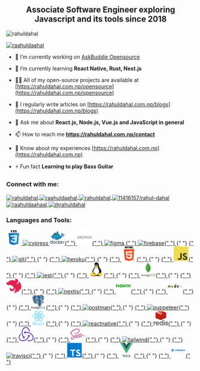 <h2 align="center">Associate Software Engineer exploring Javascript and its tools since 2018</h3>

<p align="left"> <img src="https://komarev.com/ghpvc/?username=rahuldahal&label=Profile%20views&color=0e75b6&style=flat" alt="rahuldahal" /> </p>

<p align="left"> <a href="https://twitter.com/raahuldaahal" target="blank"><img src="https://img.shields.io/twitter/follow/raahuldaahal?logo=twitter&style=for-the-badge" alt="raahuldaahal" /></a> </p>

- 🔭 I’m currently working on [AskBuddie Opensource](https://github.com/askbuddie)

- 🌱 I’m currently learning **React Native, Rust, Nest.js**

- 👨‍💻 All of my open-source projects are available at [https://rahuldahal.com.np/opensource](https://rahuldahal.com.np/opensource)

- 📝 I regularly write articles on [https://rahuldahal.com.np/blogs](https://rahuldahal.com.np/blogs)

- 💬 Ask me about **React.js, Node.js, Vue.js and JavaScript in general**

- 📫 How to reach me **https://rahuldahal.com.np/contact**

- 📄 Know about my experiences [https://rahuldahal.com.np](https://rahuldahal.com.np)

- ⚡ Fun fact **Learning to play Bass Guitar**

<h3 align="left">Connect with me:</h3>
<p align="left">
  <a href="https://dev.to/rahuldahal" target="blank">
    <img
      align="center"
      src="https://raw.githubusercontent.com/rahuldkjain/github-profile-readme-generator/master/src/images/icons/Social/devto.svg"
      alt="rahuldahal"
      height="30"
      width="40"
    />
  </a>
  <a href="https://twitter.com/raahuldaahal" target="blank">
    <img
      align="center"
      src="https://raw.githubusercontent.com/rahuldkjain/github-profile-readme-generator/master/src/images/icons/Social/twitter.svg"
      alt="raahuldaahal"
      height="30"
      width="40"
    />
  </a>
  <a href="https://linkedin.com/in/rahuldahal" target="blank">
    <img
      align="center"
      src="https://raw.githubusercontent.com/rahuldkjain/github-profile-readme-generator/master/src/images/icons/Social/linked-in-alt.svg"
      alt="rahuldahal"
      height="30"
      width="40"
    />
  </a>
  <a href="https://stackoverflow.com/users/11416157/rahul-dahal" target="blank">
    <img
      align="center"
      src="https://raw.githubusercontent.com/rahuldkjain/github-profile-readme-generator/master/src/images/icons/Social/stack-overflow.svg"
      alt="11416157/rahul-dahal"
      height="30"
      width="40"
    />
  </a>
  <a href="https://fb.com/raahuldaahaal" target="blank">
    <img
      align="center"
      src="https://raw.githubusercontent.com/rahuldkjain/github-profile-readme-generator/master/src/images/icons/Social/facebook.svg"
      alt="raahuldaahaal"
      height="30"
      width="40"
    />
  </a>
  <a href="https://hashnode.com/@rahuldahal" target="blank">
    <img
      align="center"
      src="https://raw.githubusercontent.com/rahuldkjain/github-profile-readme-generator/master/src/images/icons/Social/hashnode.svg"
      alt="@rahuldahal"
      height="30"
      width="40"
    />
  </a>
</p>


<h3 align="left">Languages and Tools:</h3>
<p>
  <a href="https://www.w3schools.com/css/" target="_blank" rel="noreferrer">
    <img
      src="https://raw.githubusercontent.com/devicons/devicon/master/icons/css3/css3-original-wordmark.svg"
      alt="css3"
      width="40"
      height="40"
    />
  </a>
  <a href="https://www.cypress.io" target="_blank" rel="noreferrer">
    <img
      src="https://raw.githubusercontent.com/simple-icons/simple-icons/6e46ec1fc23b60c8fd0d2f2ff46db82e16dbd75f/icons/cypress.svg"
      alt="cypress"
      width="40"
      height="40"
    />
  </a>
  <a href="https://www.docker.com/" target="_blank" rel="noreferrer">
    <img
      src="https://raw.githubusercontent.com/devicons/devicon/master/icons/docker/docker-original-wordmark.svg"
      alt="docker"
      width="40"
      height="40"
    />{" "}
  </a>
  <a href="https://expressjs.com" target="_blank" rel="noreferrer">
    <img
      src="https://raw.githubusercontent.com/devicons/devicon/master/icons/express/express-original-wordmark.svg"
      alt="express"
      width="40"
      height="40"
    />{" "}
  </a>
  <a href="https://www.figma.com/" target="_blank" rel="noreferrer">
    <img
      src="https://www.vectorlogo.zone/logos/figma/figma-icon.svg"
      alt="figma"
      width="40"
      height="40"
    />
  </a>
  <a href="https://firebase.google.com/" target="_blank" rel="noreferrer">
    {" "}
    <img
      src="https://www.vectorlogo.zone/logos/firebase/firebase-icon.svg"
      alt="firebase"
      width="40"
      height="40"
    />{" "}
  </a>{" "}
  <a href="https://git-scm.com/" target="_blank" rel="noreferrer">
    {" "}
    <img
      src="https://www.vectorlogo.zone/logos/git-scm/git-scm-icon.svg"
      alt="git"
      width="40"
      height="40"
    />{" "}
  </a>{" "}
  <a href="https://heroku.com" target="_blank" rel="noreferrer">
    {" "}
    <img
      src="https://www.vectorlogo.zone/logos/heroku/heroku-icon.svg"
      alt="heroku"
      width="40"
      height="40"
    />{" "}
  </a>{" "}
  <a href="https://www.w3.org/html/" target="_blank" rel="noreferrer">
    {" "}
    <img
      src="https://raw.githubusercontent.com/devicons/devicon/master/icons/html5/html5-original-wordmark.svg"
      alt="html5"
      width="40"
      height="40"
    />{" "}
  </a>{" "}
  <a
    href="https://developer.mozilla.org/en-US/docs/Web/JavaScript"
    target="_blank"
    rel="noreferrer"
  >
    {" "}
    <img
      src="https://raw.githubusercontent.com/devicons/devicon/master/icons/javascript/javascript-original.svg"
      alt="javascript"
      width="40"
      height="40"
    />{" "}
  </a>{" "}
  <a href="https://jestjs.io" target="_blank" rel="noreferrer">
    {" "}
    <img
      src="https://www.vectorlogo.zone/logos/jestjsio/jestjsio-icon.svg"
      alt="jest"
      width="40"
      height="40"
    />{" "}
  </a>{" "}
  <a href="https://www.linux.org/" target="_blank" rel="noreferrer">
    {" "}
    <img
      src="https://raw.githubusercontent.com/devicons/devicon/master/icons/linux/linux-original.svg"
      alt="linux"
      width="40"
      height="40"
    />{" "}
  </a>{" "}
  <a href="https://www.mongodb.com/" target="_blank" rel="noreferrer">
    {" "}
    <img
      src="https://raw.githubusercontent.com/devicons/devicon/master/icons/mongodb/mongodb-original-wordmark.svg"
      alt="mongodb"
      width="40"
      height="40"
    />{" "}
  </a>{" "}
  <a href="https://nestjs.com/" target="_blank" rel="noreferrer">
    {" "}
    <img
      src="https://raw.githubusercontent.com/devicons/devicon/master/icons/nestjs/nestjs-plain.svg"
      alt="nestjs"
      width="40"
      height="40"
    />{" "}
  </a>{" "}
  <a href="https://nextjs.org/" target="_blank" rel="noreferrer">
    {" "}
    <img
      src="https://cdn.worldvectorlogo.com/logos/nextjs-2.svg"
      alt="nextjs"
      width="40"
      height="40"
    />{" "}
  </a>{" "}
  <a href="https://www.nginx.com" target="_blank" rel="noreferrer">
    {" "}
    <img
      src="https://raw.githubusercontent.com/devicons/devicon/master/icons/nginx/nginx-original.svg"
      alt="nginx"
      width="40"
      height="40"
    />{" "}
  </a>{" "}
  <a href="https://nodejs.org" target="_blank" rel="noreferrer">
    {" "}
    <img
      src="https://raw.githubusercontent.com/devicons/devicon/master/icons/nodejs/nodejs-original-wordmark.svg"
      alt="nodejs"
      width="40"
      height="40"
    />{" "}
  </a>{" "}
  <a href="https://www.postgresql.org" target="_blank" rel="noreferrer">
    {" "}
    <img
      src="https://raw.githubusercontent.com/devicons/devicon/master/icons/postgresql/postgresql-original-wordmark.svg"
      alt="postgresql"
      width="40"
      height="40"
    />{" "}
  </a>{" "}
  <a href="https://postman.com" target="_blank" rel="noreferrer">
    {" "}
    <img
      src="https://www.vectorlogo.zone/logos/getpostman/getpostman-icon.svg"
      alt="postman"
      width="40"
      height="40"
    />{" "}
  </a>{" "}
  <a
    href="https://github.com/puppeteer/puppeteer"
    target="_blank"
    rel="noreferrer"
  >
    {" "}
    <img
      src="https://www.vectorlogo.zone/logos/pptrdev/pptrdev-official.svg"
      alt="puppeteer"
      width="40"
      height="40"
    />{" "}
  </a>{" "}
  <a href="https://reactjs.org/" target="_blank" rel="noreferrer">
    {" "}
    <img
      src="https://raw.githubusercontent.com/devicons/devicon/master/icons/react/react-original-wordmark.svg"
      alt="react"
      width="40"
      height="40"
    />{" "}
  </a>{" "}
  <a href="https://reactnative.dev/" target="_blank" rel="noreferrer">
    {" "}
    <img
      src="https://reactnative.dev/img/header_logo.svg"
      alt="reactnative"
      width="40"
      height="40"
    />{" "}
  </a>{" "}
  <a href="https://redis.io" target="_blank" rel="noreferrer">
    {" "}
    <img
      src="https://raw.githubusercontent.com/devicons/devicon/master/icons/redis/redis-original-wordmark.svg"
      alt="redis"
      width="40"
      height="40"
    />{" "}
  </a>{" "}
  <a href="https://redux.js.org" target="_blank" rel="noreferrer">
    {" "}
    <img
      src="https://raw.githubusercontent.com/devicons/devicon/master/icons/redux/redux-original.svg"
      alt="redux"
      width="40"
      height="40"
    />{" "}
  </a>{" "}
  <a href="https://sass-lang.com" target="_blank" rel="noreferrer">
    {" "}
    <img
      src="https://raw.githubusercontent.com/devicons/devicon/master/icons/sass/sass-original.svg"
      alt="sass"
      width="40"
      height="40"
    />{" "}
  </a>{" "}
  <a href="https://tailwindcss.com/" target="_blank" rel="noreferrer">
    {" "}
    <img
      src="https://www.vectorlogo.zone/logos/tailwindcss/tailwindcss-icon.svg"
      alt="tailwind"
      width="40"
      height="40"
    />{" "}
  </a>{" "}
  <a href="https://travis-ci.org" target="_blank" rel="noreferrer">
    {" "}
    <img
      src="https://www.vectorlogo.zone/logos/travis-ci/travis-ci-icon.svg"
      alt="travisci"
      width="40"
      height="40"
    />{" "}
  </a>{" "}
  <a href="https://www.typescriptlang.org/" target="_blank" rel="noreferrer">
    {" "}
    <img
      src="https://raw.githubusercontent.com/devicons/devicon/master/icons/typescript/typescript-original.svg"
      alt="typescript"
      width="40"
      height="40"
    />{" "}
  </a>{" "}
  <a href="https://vuejs.org/" target="_blank" rel="noreferrer">
    {" "}
    <img
      src="https://raw.githubusercontent.com/devicons/devicon/master/icons/vuejs/vuejs-original-wordmark.svg"
      alt="vuejs"
      width="40"
      height="40"
    />{" "}
  </a>{" "}
  <a href="https://webpack.js.org" target="_blank" rel="noreferrer">
    {" "}
    <img
      src="https://raw.githubusercontent.com/devicons/devicon/d00d0969292a6569d45b06d3f350f463a0107b0d/icons/webpack/webpack-original-wordmark.svg"
      alt="webpack"
      width="40"
      height="40"
    />{" "}
  </a>
</p>



